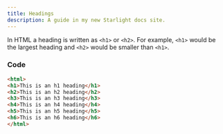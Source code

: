 ```yaml
---
title: Headings
description: A guide in my new Starlight docs site.
---
```


In HTML a heading is written as `<h1>` or `<h2>`. For example, `<h1>` would be the largest heading and `<h2>` would be smaller than `<h1>`.
### Code
```html
<html>
<h1>This is an h1 heading</h1>
<h2>This is an h2 heading</h2>
<h3>This is an h3 heading</h3>
<h4>This is an h4 heading</h4>
<h5>This is an h5 heading</h5>
<h6>This is an h6 heading</h6>
</html>
```
